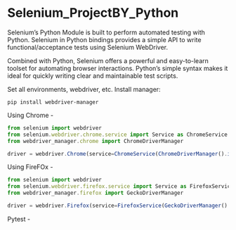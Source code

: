 # Selenium_ProjectBY_Python
Selenium’s Python Module is built to perform automated testing with Python. Selenium in Python bindings provides a simple API to write functional/acceptance tests using Selenium WebDriver. 

Combined with Python, Selenium offers a powerful and easy-to-learn toolset for automating browser interactions. Python’s simple syntax makes it ideal for quickly writing clear and maintainable test scripts.

Set all environments, webdriver, etc.
Install manager:

```pip install webdriver-manager```

Using Chrome -
```js
from selenium import webdriver
from selenium.webdriver.chrome.service import Service as ChromeService
from webdriver_manager.chrome import ChromeDriverManager

driver = webdriver.Chrome(service=ChromeService(ChromeDriverManager().install()))
```

Using FireFOx -

```js
from selenium import webdriver
from selenium.webdriver.firefox.service import Service as FirefoxService
from webdriver_manager.firefox import GeckoDriverManager

driver = webdriver.Firefox(service=FirefoxService(GeckoDriverManager().install()))
```
Pytest -
